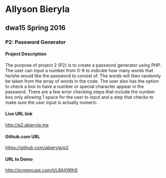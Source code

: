 Allyson Bieryla 
================
dwa15 Spring 2016 
---------------
### P2: Password Generator    

#### Project Description

The purpose of project 2 (P2) is to create a password generator using PHP.
The user can input a number from 0-9 to indicate how many words that he/she
would like the password to consist of. The words will then randomly be taken from the array of words
in the code. The user also has the option to check a box to have a number or special character appear
in the password. There are a few error checking steps that include the number box only allowing 1 space
for the user to input and a step that checks to make sure the user input is actually numeric.

#### Live URL link

http://p2.abieryla.me

#### Github.com URL

https://github.com/abieryla/p2

#### URL to Demo
http://screencast.com/t/L8AXWlhS


